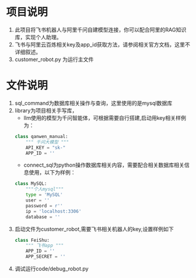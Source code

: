# 项目说明
1. 此项目将飞书机器人与阿里千问自建模型连接，你可以配合阿里的RAG知识库，实现个人助理。
2. 飞书与阿里云百炼相关key及app_id获取方法，请参阅相关官方文档，这里不详细叙述。
3. customer_robot.py 为运行主文件
# 文件说明
1. sql_command为数据库相关操作与查询，这里使用的是mysql数据库
2. library为项目相关手写库，
    - llm使用的模型为千问智能体，可根据需要自行搭建,启动用key相关样例为：
    ```python
    class qanwen_manual:
        """ 千问大模型 """
        API_KEY = "sk-"
        APP_ID = ''
    ```
    - connect_sql为python操作数据库相关内容，需要配合相关数据库相关信息使用，以下为样例：
    ```python
    class MySQL:
        """个人mysql"""
        type = 'MySQL'
        user = ''
        password = r''
        ip = 'localhost:3306'
        database = ''
    ```
3. 启动文件为customer_robot,需要飞书相关机器人的key,设置样例如下
    ```python
    class FeiShu:
        """ 飞书app """
        APP_ID = ''
        APP_SECRET = ''
    ```
4. 调试运行code/debug_robot.py